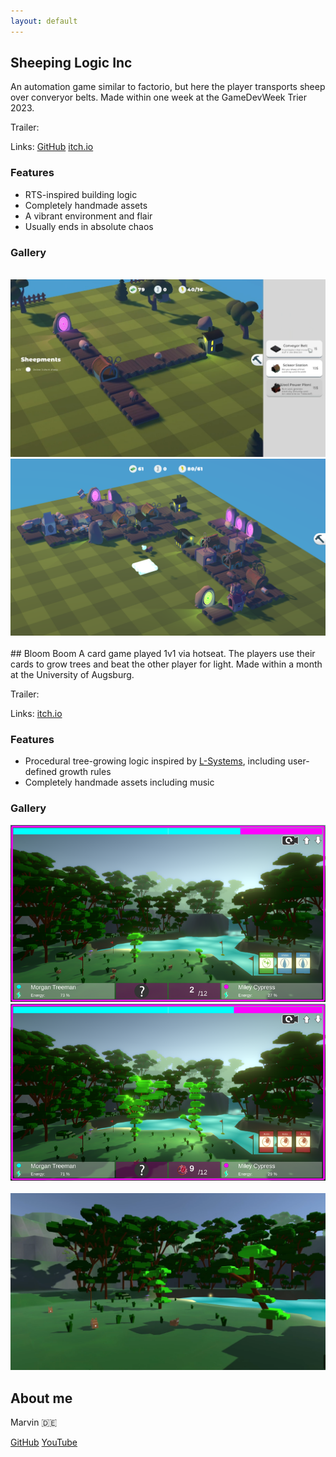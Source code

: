 ```yaml
---
layout: default
---
```

## Sheeping Logic Inc
An automation game similar to factorio, but here the player transports sheep over converyor belts. Made within one week at the GameDevWeek Trier 2023.

Trailer:

Links: [GitHub](https://github.com/GameDevWeek-2023/OFF_SheepingLogic) 
[itch.io](https://blendomatik.itch.io/sheeping-logic-inc)

### Features
* RTS-inspired building logic
* Completely handmade assets
* A vibrant environment and flair
* Usually ends in absolute chaos

### Gallery
<div class="image-grid">
    <img src="SL_Screenshots/buildstuff.GIF" alt="" srcset="">
    <img src="SL_Screenshots/small_base_sreenshot.png" alt="" srcset="">
    <img src="SL_Screenshots/large_base_sreenshot.png" alt="" srcset="">
    <img src="SL_Screenshots/main_menu.png.png" alt="" srcset="">
    <img src="SL_Screenshots/sheepxplosion.GIF" alt="" srcset="">
</div>
## Bloom Boom
A card game played 1v1 via hotseat. The players use their cards to grow trees and beat the other player for light. Made within a month at the University of Augsburg.

Trailer:

Links: [itch.io](https://bloomboomstudios.itch.io/bloomboom)


### Features
* Procedural tree-growing logic inspired by [L-Systems](https://en.m.wikipedia.org/wiki/L-system), including user-defined growth rules
* Completely handmade assets including music

### Gallery
<div class="image-grid">
    <img src="BB_Screenshots/build_medium.png" alt="" srcset="">
    <img src="BB_Screenshots/build_large.png" alt="" srcset="">
    <img src="BB_Screenshots/build_small.gif" alt="" srcset="">
    <img src="BB_Screenshots/sideways.png" alt="" srcset="">
</div>

## About me
Marvin :de:

[GitHub](https://github.com/marvin-sh) [YouTube]()



